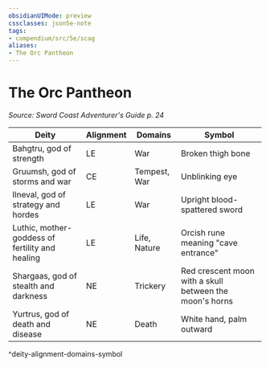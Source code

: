 ```yaml
---
obsidianUIMode: preview
cssclasses: json5e-note
tags:
- compendium/src/5e/scag
aliases:
- The Orc Pantheon
---
```

# The Orc Pantheon
*Source: Sword Coast Adventurer's Guide p. 24* 

| Deity | Alignment | Domains | Symbol |
|-------|-----------|---------|--------|
| Bahgtru, god of strength | LE | War | Broken thigh bone |
| Gruumsh, god of storms and war | CE | Tempest, War | Unblinking eye |
| Ilneval, god of strategy and hordes | LE | War | Upright blood-spattered sword |
| Luthic, mother-goddess of fertility and healing | LE | Life, Nature | Orcish rune meaning "cave entrance" |
| Shargaas, god of stealth and darkness | NE | Trickery | Red crescent moon with a skull between the moon's horns |
| Yurtrus, god of death and disease | NE | Death | White hand, palm outward |
^deity-alignment-domains-symbol